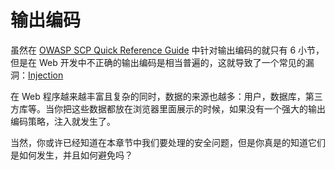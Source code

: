 输出编码
===============

虽然在 [OWASP SCP Quick Reference Guide][1] 中针对输出编码的就只有 6 小节，但是在 Web 开发中不正确的输出编码是相当普遍的，这就导致了一个常见的漏洞：[Injection][2]

在 Web 程序越来越丰富且复杂的同时，数据的来源也越多：用户，数据库，第三方库等。当你把这些数据都放在浏览器里面展示的时候，如果没有一个强大的输出编码策略，注入就发生了。

当然，你或许已经知道在本章节中我们要处理的安全问题，但是你真是的知道它们是如何发生，并且如何避免吗？

[1]: https://www.owasp.org/images/0/08/OWASP_SCP_Quick_Reference_Guide_v2.pdf
[2]: https://www.owasp.org/index.php/Top_10_2013-A1-Injection
